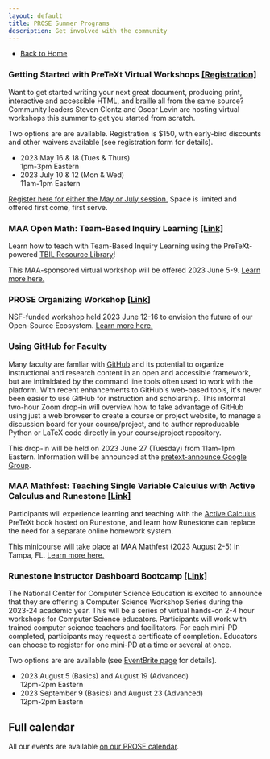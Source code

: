 ```yaml
---
layout: default
title: PROSE Summer Programs
description: Get involved with the community
---
```


- [Back to Home](../)

### Getting Started with PreTeXt Virtual Workshops [[Registration]](https://docs.google.com/forms/d/e/1FAIpQLScKao-BJx7UplRjY8nFBTAGc34DnJFPx24ONGHfB4frRrcZPw/viewform?usp=sf_link)

Want to get started writing your next great document, producing print, interactive and accessible HTML, and braille all from the same source? Community leaders Steven Clontz and Oscar Levin are hosting virtual workshops this summer to get you started from scratch.

Two options are are available. Registration is $150, with early-bird discounts and other waivers available (see registration form for details).

- 2023 May 16 & 18 (Tues & Thurs)  
  1pm-3pm Eastern
- 2023 July 10 & 12 (Mon & Wed)  
  11am-1pm Eastern

[Register here for either the May or July session.](https://docs.google.com/forms/d/e/1FAIpQLScKao-BJx7UplRjY8nFBTAGc34DnJFPx24ONGHfB4frRrcZPw/viewform?usp=sf_link) Space is limited and offered first come, first serve.

### MAA Open Math: Team-Based Inquiry Learning [[Link]](https://web.cvent.com/event/e5b8d9cd-7eee-45e8-a067-1b7be205fa16/summary)

Learn how to teach with Team-Based Inquiry Learning using the
PreTeXt-powered [TBIL Resource Library](https://library.tbil.org/)!

This MAA-sponsored virtual workshop will be offered 2023 June 5-9.
[Learn more here.](https://web.cvent.com/event/e5b8d9cd-7eee-45e8-a067-1b7be205fa16/summary)

### PROSE Organizing Workshop [[Link]](../workshop/)

NSF-funded workshop held 2023 June 12-16 to envision the future of our Open-Source Ecosystem.
[Learn more here.](../workshop/)

### Using GitHub for Faculty

Many faculty are famliar with [GitHub](https://github.com/) and its potential to organize instructional and research content in an open and accessible framework, but are intimidated by the command line tools often used to work with the platform. With recent enhancements to GitHub's web-based tools, it's never been easier to use GitHub for instruction and scholarship. This informal two-hour Zoom drop-in will overview how to take advantage of GitHub using just a web browser to create a course or project website, to manage a discussion board for your course/project, and to author reproducable Python or LaTeX code directly in your course/project repository.

This drop-in will be held on 2023 June 27 (Tuesday) from 11am-1pm Eastern. Information will be announced at the [pretext-announce Google Group](https://groups.google.com/g/pretext-announce).

### MAA Mathfest: Teaching Single Variable Calculus with Active Calculus and Runestone [[Link]](https://web.cvent.com/event/6ee04f0b-0da3-45ee-b9d6-61cd14e1e5d0/websitePage:6a526d58-72d7-48b3-a28f-58501bcc4078)

Participants will experience learning and teaching with
the [Active Calculus](https://activecalculus.org/) PreTeXt book hosted on Runestone,
and learn how Runestone can replace the need for a separate online homework system.

This minicourse will take place at MAA Mathfest (2023 August 2-5) in Tampa, FL.
[Learn more here.](https://web.cvent.com/event/6ee04f0b-0da3-45ee-b9d6-61cd14e1e5d0/websitePage:6a526d58-72d7-48b3-a28f-58501bcc4078)

### Runestone Instructor Dashboard Bootcamp [[Link]](https://www.eventbrite.com/e/nccse-mini-pd-series-tickets-530679445507)

The National Center for Computer Science Education is excited to announce that they are offering a Computer Science Workshop Series during the 2023-24 academic year. This will be a series of virtual hands-on 2-4 hour workshops for Computer Science educators. Participants will work with trained computer science teachers and facilitators. For each mini-PD completed, participants may request a certificate of completion. Educators can choose to register for one mini-PD at a time or several at once.

Two options are are available (see [EventBrite page](https://www.eventbrite.com/e/nccse-mini-pd-series-tickets-530679445507) for details).

- 2023 August 5 (Basics) and August 19 (Advanced)  
  12pm-2pm Eastern
- 2023 September 9 (Basics) and August 23 (Advanced)  
  12pm-2pm Eastern

## Full calendar

All our events are available [on our PROSE calendar](../#upcoming-events).
